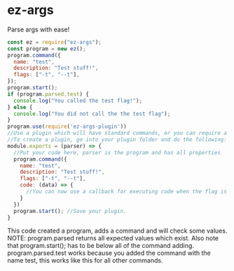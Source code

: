 # ez-args

Parse args with ease!

```js
const ez = require("ez-args");
const program = new ez();
program.command({
  name: "test",
  description: "Test stuff!",
  flags: ["-t", "--t"],
});
program.start();
if (program.parsed.test) {
  console.log("You called the test flag!");
} else {
  console.log("You did not call the the test flag");
}
program.use(require('ez-args-plugin'))
//Use a plugin which will have standard commands, or you can require a file.
//To create a plugin, go into your plugin folder and do the following:
module.exports = (parser) => {
  //Put your code here, parser is the program and has all properties
  program.command({
    name: "test",
    description: "Test stuff!",
    flags: ["-t", "--t"],
    code: (data) => {
      //You can now use a callback for executing code when the flag is called
    }
  })
  program.start(); //Save your plugin.
}
```

This code created a program, adds a command and will check some values. NOTE: program.parsed returns all expected values which exist. Also note that program.start(); has to be below all of the command adding.<br>
program.parsed.test works because you added the command with the name test, this works like this for all other commands.
